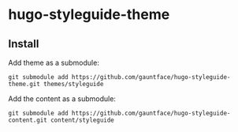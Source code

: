# hugo-styleguide-theme

## Install

Add theme as a submodule:

```shell
git submodule add https://github.com/gauntface/hugo-styleguide-theme.git themes/styleguide
```

Add the content as a submodule:

```shell
git submodule add https://github.com/gauntface/hugo-styleguide-content.git content/styleguide
```
